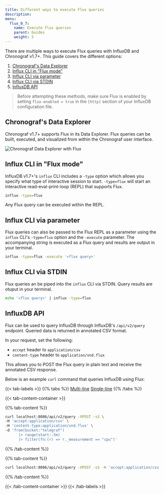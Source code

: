 ```yaml
---
title: Different ways to execute Flux queries
description:
menu:
  flux_0_7:
    name: Execute Flux queries
    parent: Guides
    weight: 5
---
```


There are multiple ways to execute Flux queries with InfluxDB and Chronograf v1.7+.
This guide covers the different options:

1. [Chronograf's Data Explorer](#chronograf-s-data-explorer)
2. [Influx CLI in "Flux mode"](#influx-cli-in-flux-mode)
3. [Influx CLI via parameter](#influx-cli-via-parameter)
4. [Influx CLI via STDIN](#influx-cli-via-stdin)
5. [InfluxDB API](#influxdb-api)

> Before attempting these methods, make sure Flux is enabled by setting
> `flux-enabled = true` in the `[http]` section of your InfluxDB configuration file.

## Chronograf's Data Explorer
Chronograf v1.7+ supports Flux in its Data Explorer.
Flux queries can be built, executed, and visualized from within the Chronograf user interface.

![Chronograf Data Explorer with Flux](/img/flux/flux-builder-start.gif)

## Influx CLI in "Flux mode"
InfluxDB v1.7+'s `influx` CLI includes a `-type` option which allows you specify
what type of interactive session to start.
`-type=flux` will start an interactive read-eval-print-loop (REPL) that supports Flux.

```bash
influx -type=flux
```

Any Flux query can be executed within the REPL.

## Influx CLI via parameter
Flux queries can also be passed to the Flux REPL as a parameter using the `influx` CLI's `-type=flux` option and the `-execute` parameter.
The accompanying string is executed as a Flux query and results are output in your terminal.

```bash
influx -type=flux -execute '<flux query>'
```

## Influx CLI via STDIN
Flux queries an be piped into the `influx` CLI via STDIN.
Query results are otuput in your terminal.

```bash
echo '<flux query>' | influx -type=flux
```

## InfluxDB API
Flux can be used to query InfluxDB through InfluxDB's `/api/v2/query` endpoint.
Queried data is returned in annotated CSV format.

In your request, set the following:

- `accept` header to `application/csv`
- `content-type` header to `application/vnd.flux`

This allows you to POST the Flux query in plain text and receive the annotated CSV response.

Below is an example `curl` command that queries InfluxDB using Flux:

{{< tab-labels >}}
{{% tabs %}}
[Multi-line](#)
[Single-line](#)
{{% /tabs %}}

{{< tab-content-container >}}

{{% tab-content %}}
```bash
curl localhost:8086/api/v2/query -XPOST -sS \
-H 'accept:application/csv' \
-H 'content-type:application/vnd.flux' \
-d 'from(bucket:"telegraf")
      |> range(start:-5m)
      |> filter(fn:(r) => r._measurement == "cpu")'
```
{{% /tab-content %}}

{{% tab-content %}}
```bash
curl localhost:8086/api/v2/query -XPOST -sS -H 'accept:application/csv' -H 'content-type:application/vnd.flux' -d 'from(bucket:"telegraf") |> range(start:-5m) |> filter(fn:(r) => r._measurement == "cpu")'
```
{{% /tab-content %}}

{{< /tab-content-container >}}
{{< /tab-labels >}}
